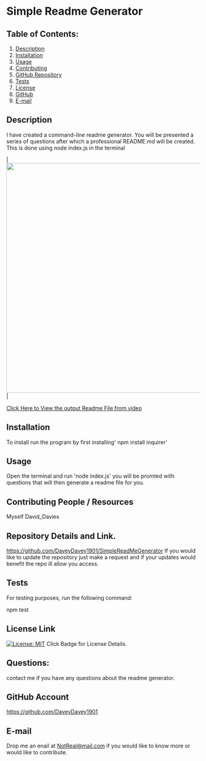 # Simple Readme Generator

## Table of Contents:
  1. [Description](#description) 
  2. [Installation](#Installation)
  3. [Usage](#Usage)  
  4. [Contributing](#Contributing)
  5. [GitHub Repository](#repository)
  6. [Tests](#Tests)
  4. [License](#License)
  7. [GitHub](#GitHub)
  8. [E-mail](#E-mail)

## Description
I have created a command-line readme generator. You will be presented a series of questions after which a professional README.md will be created.  This is done using node index.js in the terminal 

|<img src="utils/David Davies Readme Generator.gif" width="600">| 

[Click Here to View the output Readme File from video](https://github.com/DaveyDavey1901/SimpleReadMeGenerator/blob/fa46c92dc5abade82e4b4a60c17fca92b1c1d619/test_README.md)

## Installation
To install run the program by first installing' npm install inquirer'

## Usage
Open the terminal and run 'node index.js' you will be promted with questions that will then generate a readme file for you.

## Contributing People / Resources
Myself David_Davies

## Repository Details and Link.
https://github.com/DaveyDavey1901/SimpleReadMeGenerator
If you would like to update the repository just make a request and if your updates would benefit the repo ill allow you access.

## Tests
For testing purposes, run the following command:

npm test

## License Link
[![License: MIT](https://img.shields.io/badge/License-MIT-yellow.svg)](https://opensource.org/licenses/MIT) Click Badge for License Details.

## Questions:
contact me if you have any questions about the readme generator.

## GitHub Account
https://github.com/DaveyDavey1901

## E-mail
Drop me an enail at NotReal@mail.com  if you would like to know more or would like to contribute.
